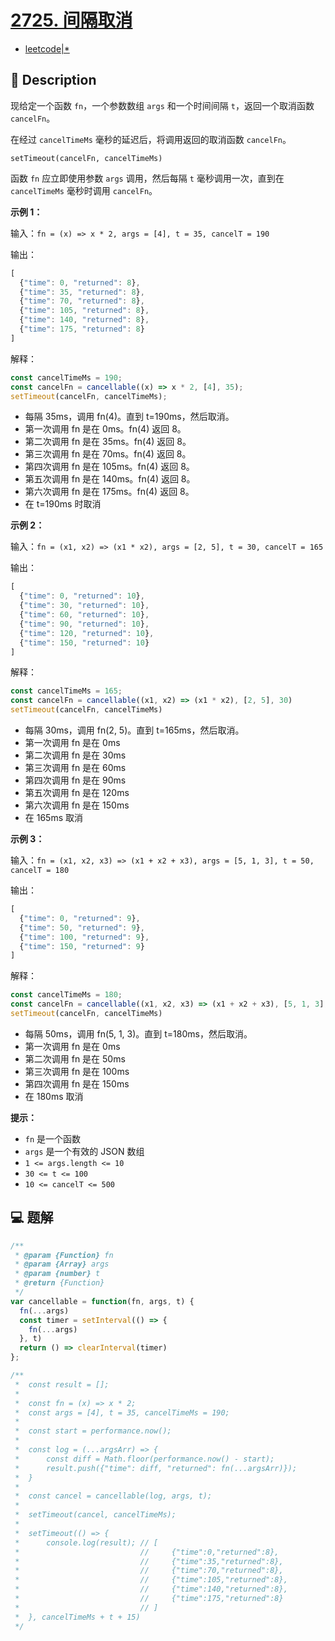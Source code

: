 # [2725. 间隔取消](https://github.com/Tdahuyou/leetcode/tree/main/2725.%20%E9%97%B4%E9%9A%94%E5%8F%96%E6%B6%88)

- [leetcode|*](https://leetcode.cn/problems/interval-cancellation)

## 📝 Description

现给定一个函数 `fn`，一个参数数组 `args` 和一个时间间隔 `t`，返回一个取消函数 `cancelFn`。

在经过 `cancelTimeMs` 毫秒的延迟后，将调用返回的取消函数 `cancelFn`。

`setTimeout(cancelFn, cancelTimeMs)`

函数 `fn` 应立即使用参数 `args` 调用，然后每隔 `t` 毫秒调用一次，直到在 `cancelTimeMs` 毫秒时调用 `cancelFn`。

**示例 1：**

输入：`fn = (x) => x * 2, args = [4], t = 35, cancelT = 190`

输出：

```js
[
  {"time": 0, "returned": 8},
  {"time": 35, "returned": 8},
  {"time": 70, "returned": 8},
  {"time": 105, "returned": 8},
  {"time": 140, "returned": 8},
  {"time": 175, "returned": 8}
]
```

解释：

```js
const cancelTimeMs = 190;
const cancelFn = cancellable((x) => x * 2, [4], 35);
setTimeout(cancelFn, cancelTimeMs);
```

- 每隔 35ms，调用 fn(4)。直到 t=190ms，然后取消。
- 第一次调用 fn 是在 0ms。fn(4) 返回 8。
- 第二次调用 fn 是在 35ms。fn(4) 返回 8。
- 第三次调用 fn 是在 70ms。fn(4) 返回 8。
- 第四次调用 fn 是在 105ms。fn(4) 返回 8。
- 第五次调用 fn 是在 140ms。fn(4) 返回 8。
- 第六次调用 fn 是在 175ms。fn(4) 返回 8。
- 在 t=190ms 时取消

**示例 2：**

输入：`fn = (x1, x2) => (x1 * x2), args = [2, 5], t = 30, cancelT = 165`

输出：

```js
[
  {"time": 0, "returned": 10},
  {"time": 30, "returned": 10},
  {"time": 60, "returned": 10},
  {"time": 90, "returned": 10},
  {"time": 120, "returned": 10},
  {"time": 150, "returned": 10}
]
```

解释：

```js
const cancelTimeMs = 165;
const cancelFn = cancellable((x1, x2) => (x1 * x2), [2, 5], 30)
setTimeout(cancelFn, cancelTimeMs)
```

- 每隔 30ms，调用 fn(2, 5)。直到 t=165ms，然后取消。
- 第一次调用 fn 是在 0ms
- 第二次调用 fn 是在 30ms
- 第三次调用 fn 是在 60ms
- 第四次调用 fn 是在 90ms
- 第五次调用 fn 是在 120ms
- 第六次调用 fn 是在 150ms
- 在 165ms 取消

**示例 3：**

输入：`fn = (x1, x2, x3) => (x1 + x2 + x3), args = [5, 1, 3], t = 50, cancelT = 180`

输出：

```js
[
  {"time": 0, "returned": 9},
  {"time": 50, "returned": 9},
  {"time": 100, "returned": 9},
  {"time": 150, "returned": 9}
]
```

解释：

```js
const cancelTimeMs = 180;
const cancelFn = cancellable((x1, x2, x3) => (x1 + x2 + x3), [5, 1, 3], 50)
setTimeout(cancelFn, cancelTimeMs)
```

- 每隔 50ms，调用 fn(5, 1, 3)。直到 t=180ms，然后取消。
- 第一次调用 fn 是在 0ms
- 第二次调用 fn 是在 50ms
- 第三次调用 fn 是在 100ms
- 第四次调用 fn 是在 150ms
- 在 180ms 取消

**提示：**

- `fn` 是一个函数
- `args` 是一个有效的 JSON 数组
- `1 <= args.length <= 10`
- `30 <= t <= 100`
- `10 <= cancelT <= 500`

## 💻 题解

```javascript
/**
 * @param {Function} fn
 * @param {Array} args
 * @param {number} t
 * @return {Function}
 */
var cancellable = function(fn, args, t) {
  fn(...args)
  const timer = setInterval(() => {
    fn(...args)
  }, t)
  return () => clearInterval(timer)
};

/**
 *  const result = [];
 *
 *  const fn = (x) => x * 2;
 *  const args = [4], t = 35, cancelTimeMs = 190;
 *
 *  const start = performance.now();
 *
 *  const log = (...argsArr) => {
 *      const diff = Math.floor(performance.now() - start);
 *      result.push({"time": diff, "returned": fn(...argsArr)});
 *  }
 *
 *  const cancel = cancellable(log, args, t);
 *
 *  setTimeout(cancel, cancelTimeMs);
 *
 *  setTimeout(() => {
 *      console.log(result); // [
 *                           //     {"time":0,"returned":8},
 *                           //     {"time":35,"returned":8},
 *                           //     {"time":70,"returned":8},
 *                           //     {"time":105,"returned":8},
 *                           //     {"time":140,"returned":8},
 *                           //     {"time":175,"returned":8}
 *                           // ]
 *  }, cancelTimeMs + t + 15)
 */
```
